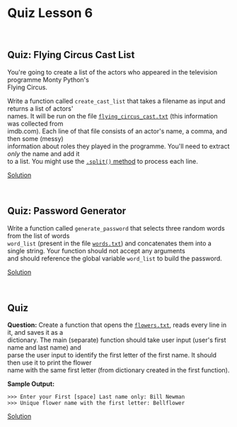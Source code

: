 # Quiz Lesson 6

<br>

## Quiz: Flying Circus Cast List

You're going to create a list of the actors who appeared in the television programme Monty Python's<br>Flying Circus.

Write a function called `create_cast_list` that takes a filename as input and returns a list of actors'<br>names. 
It will be run on the file [`flying_circus_cast.txt`](https://github.com/HawksSpawn/introduction-to-python-programming-solutions/blob/master/assignments/Lesson_6/flying_circus_cast.txt)
(this information was collected from<br>imdb.com). 
Each line of that file consists of an actor's name, a comma, and then some (messy)<br>information about roles they played in the programme. 
You'll need to extract _only_ the name and add it<br>to a list. 
You might use the [`.split()` method](https://docs.python.org/3/library/stdtypes.html#str.split) to process each line.

[Solution](https://github.com/HawksSpawn/introduction-to-python-programming-solutions/blob/master/assignments/Lesson_6/cast_list.py)

<br>

## Quiz: Password Generator

Write a function called `generate_password` that selects three random words from the list of words<br>`word_list` (present in the file [`words.txt`](https://github.com/HawksSpawn/introduction-to-python-programming-solutions/blob/master/assignments/Lesson_6/words.txt))
and concatenates them into a single string.
Your function should not accept any arguments<br>and should reference the global variable `word_list` to build the password.

[Solution](https://github.com/HawksSpawn/introduction-to-python-programming-solutions/blob/master/assignments/Lesson_6/password_generator.py)

<br>

## Quiz

**Question:** Create a function that opens the [`flowers.txt`](https://github.com/HawksSpawn/introduction-to-python-programming-solutions/blob/master/assignments/Lesson_6/flowers.txt), 
reads every line in it, and saves it as a<br>dictionary. 
The main (separate) function should take user input (user's first name and last name) and<br>parse the user input to identify the first letter of the first name. 
It should then use it to print the flower<br>name with the same first letter (from dictionary created in the first function).

**Sample Output:**  

```
>>> Enter your First [space] Last name only: Bill Newman
>>> Unique flower name with the first letter: Bellflower
```

[Solution](https://github.com/HawksSpawn/introduction-to-python-programming-solutions/blob/master/assignments/Lesson_6/match_flower_name.py)
